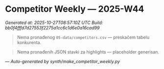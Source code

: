 # Competitor Weekly — 2025-W44

_Generated at: 2025-10-27T08:57:10Z UTC_
_Build: bb0f4fffd7d27553f2275a1cc6c1d6e0a16cad99_

> Nema pronađenog `05-data/competitors.csv` — preskačem tabelu konkurenta.

> Nema pronađenih JSON stavki za highlights — placeholder generisan.

—
_Auto-generated by synth/make_competitor_weekly.py_